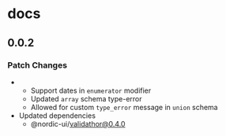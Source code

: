 # docs

## 0.0.2

### Patch Changes

- - Support dates in `enumerator` modifier
  - Updated `array` schema type-error
  - Allowed for custom `type_error` message in `union` schema
- Updated dependencies
  - @nordic-ui/validathor@0.4.0
